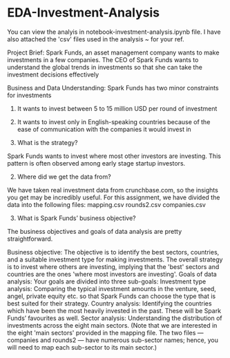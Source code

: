 # EDA-Investment-Analysis

You can view the analyis in notebook-investment-analysis.ipynb file.
I have also attached the 'csv' files used in the analysis ~ for your ref.

Project Brief:
Spark Funds, an asset management company wants to make investments in a few companies. The CEO of Spark Funds wants to understand the global trends in investments so that she can take the investment decisions effectively

Business and Data Understanding:
Spark Funds has two minor constraints for investments
1. It wants to invest between 5 to 15 million USD per round of investment
2. It wants to invest only in English-speaking countries because of the ease of communication with the companies it would invest in

1. What is the strategy?

Spark Funds wants to invest where most other investors are investing. This pattern is often observed among early stage startup investors.

2. Where did we get the data from? 

We have taken real investment data from crunchbase.com, so the insights you get may be incredibly useful. For this assignment, we have divided the data into the following files:
mapping.csv
rounds2.csv
companies.csv
 

3. What is Spark Funds’ business objective?

The business objectives and goals of data analysis are pretty straightforward.

Business objective: The objective is to identify the best sectors, countries, and a suitable investment type for making investments. The overall strategy is to invest where others are investing, implying that the 'best' sectors and countries are the ones 'where most investors are investing'.
Goals of data analysis: Your goals are divided into three sub-goals:
Investment type analysis: Comparing the typical investment amounts in the venture, seed, angel, private equity etc. so that Spark Funds can choose the type that is best suited for their strategy.
Country analysis: Identifying the countries which have been the most heavily invested in the past. These will be Spark Funds’ favourites as well.
Sector analysis: Understanding the distribution of investments across the eight main sectors. (Note that we are interested in the eight 'main sectors' provided in the mapping file. The two files — companies and rounds2 — have numerous sub-sector names; hence, you will need to map each sub-sector to its main sector.)
